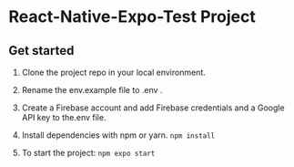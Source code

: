 # React-Native-Expo-Test Project

## Get started

1. Clone the project repo in your local environment.

2. Rename the env.example file to .env .

3. Create a Firebase account and add Firebase credentials and a Google API key to the.env file.

4. Install dependencies with npm or yarn. `npm install`

5. To start the project: `npm expo start`
